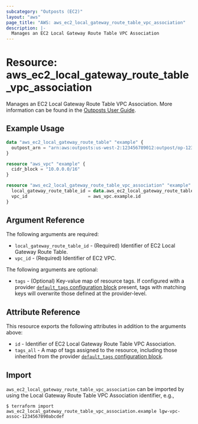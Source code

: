 ```yaml
---
subcategory: "Outposts (EC2)"
layout: "aws"
page_title: "AWS: aws_ec2_local_gateway_route_table_vpc_association"
description: |-
  Manages an EC2 Local Gateway Route Table VPC Association
---
```


# Resource: aws_ec2_local_gateway_route_table_vpc_association

Manages an EC2 Local Gateway Route Table VPC Association. More information can be found in the [Outposts User Guide](https://docs.aws.amazon.com/outposts/latest/userguide/outposts-local-gateways.html#vpc-associations).

## Example Usage

```terraform
data "aws_ec2_local_gateway_route_table" "example" {
  outpost_arn = "arn:aws:outposts:us-west-2:123456789012:outpost/op-1234567890abcdef"
}

resource "aws_vpc" "example" {
  cidr_block = "10.0.0.0/16"
}

resource "aws_ec2_local_gateway_route_table_vpc_association" "example" {
  local_gateway_route_table_id = data.aws_ec2_local_gateway_route_table.example.id
  vpc_id                       = aws_vpc.example.id
}
```

## Argument Reference

The following arguments are required:

* `local_gateway_route_table_id` - (Required) Identifier of EC2 Local Gateway Route Table.
* `vpc_id` - (Required) Identifier of EC2 VPC.

The following arguments are optional:

* `tags` - (Optional) Key-value map of resource tags. If configured with a provider [`default_tags` configuration block](https://registry.terraform.io/providers/hashicorp/aws/latest/docs#default_tags-configuration-block) present, tags with matching keys will overwrite those defined at the provider-level.

## Attribute Reference

This resource exports the following attributes in addition to the arguments above:

* `id` - Identifier of EC2 Local Gateway Route Table VPC Association.
* `tags_all` - A map of tags assigned to the resource, including those inherited from the provider [`default_tags` configuration block](https://registry.terraform.io/providers/hashicorp/aws/latest/docs#default_tags-configuration-block).

## Import

`aws_ec2_local_gateway_route_table_vpc_association` can be imported by using the Local Gateway Route Table VPC Association identifier, e.g.,

```
$ terraform import aws_ec2_local_gateway_route_table_vpc_association.example lgw-vpc-assoc-1234567890abcdef
```
